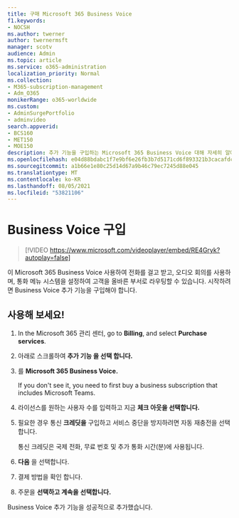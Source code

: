 ```yaml
---
title: 구매 Microsoft 365 Business Voice
f1.keywords:
- NOCSH
ms.author: twerner
author: twernermsft
manager: scotv
audience: Admin
ms.topic: article
ms.service: o365-administration
localization_priority: Normal
ms.collection:
- M365-subscription-management
- Adm_O365
monikerRange: o365-worldwide
ms.custom:
- AdminSurgePortfolio
- adminvideo
search.appverid:
- BCS160
- MET150
- MOE150
description: 추가 기능을 구입하는 Microsoft 365 Business Voice 대해 자세히 알아보습니다.
ms.openlocfilehash: e04d88bdabc1f7e9bf6e26fb3b7d5171cd6f893321b3cacafdcb41c16ddb3ec9
ms.sourcegitcommit: a1b66e1e80c25d14d67a9b46c79ec7245d88e045
ms.translationtype: MT
ms.contentlocale: ko-KR
ms.lasthandoff: 08/05/2021
ms.locfileid: "53821106"
---
```

# <a name="buy-business-voice"></a>Business Voice 구입

> [!VIDEO https://www.microsoft.com/videoplayer/embed/RE4Gryk?autoplay=false]

이 Microsoft 365 Business Voice 사용하여 전화를 걸고 받고, 오디오 회의를 사용하며, 통화 메뉴 시스템을 설정하여 고객을 올바른 부서로 라우팅할 수 있습니다. 시작하려면 Business Voice 추가 기능을 구입해야 합니다.

## <a name="try-it"></a>사용해 보세요!

1. In the Microsoft 365 관리 센터, go to **Billing**, and select **Purchase services**.
1. 아래로 스크롤하여 **추가 기능 을 선택 합니다.** 
1. 를 **Microsoft 365 Business Voice.**

    If you don't see it, you need to first buy a business subscription that includes Microsoft Teams.
1. 라이선스를 원하는 사용자 수를 입력하고 지금 **체크 아웃을 선택합니다.**
1. 필요한 경우 통신 **크레딧을** 구입하고 서비스 중단을 방지하려면 자동 재충전을 선택합니다.

    통신 크레딧은 국제 전화, 무료 번호 및 추가 통화 시간(분)에 사용됩니다.
1. **다음** 을 선택합니다.
1. 결제 방법을 확인 합니다.
1. 주문을 **선택하고 계속을** **선택합니다.**

Business Voice 추가 기능을 성공적으로 추가했습니다.